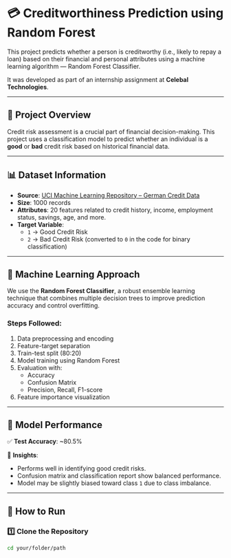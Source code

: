 # 💳 Creditworthiness Prediction using Random Forest

This project predicts whether a person is creditworthy (i.e., likely to repay a loan) based on their financial and personal attributes using a machine learning algorithm — Random Forest Classifier.

It was developed as part of an internship assignment at **Celebal Technologies**.

---

## 📁 Project Overview

Credit risk assessment is a crucial part of financial decision-making. This project uses a classification model to predict whether an individual is a **good** or **bad** credit risk based on historical financial data.

---

## 📊 Dataset Information

- **Source**: [UCI Machine Learning Repository – German Credit Data](https://archive.ics.uci.edu/dataset/144/statlog+german+credit+data)
- **Size**: 1000 records
- **Attributes**: 20 features related to credit history, income, employment status, savings, age, and more.
- **Target Variable**:
  - `1` → Good Credit Risk
  - `2` → Bad Credit Risk (converted to `0` in the code for binary classification)

  

---

## 🧠 Machine Learning Approach

We use the **Random Forest Classifier**, a robust ensemble learning technique that combines multiple decision trees to improve prediction accuracy and control overfitting.

### Steps Followed:
1. Data preprocessing and encoding
2. Feature-target separation
3. Train-test split (80:20)
4. Model training using Random Forest
5. Evaluation with:
   - Accuracy
   - Confusion Matrix
   - Precision, Recall, F1-score
6. Feature importance visualization

---

## 🧪 Model Performance

✅ **Test Accuracy**: ~80.5%

📌 **Insights**:
- Performs well in identifying good credit risks.
- Confusion matrix and classification report show balanced performance.
- Model may be slightly biased toward class `1` due to class imbalance.

---

## 🚀 How to Run

### 1️⃣ Clone the Repository
```bash
cd your/folder/path

